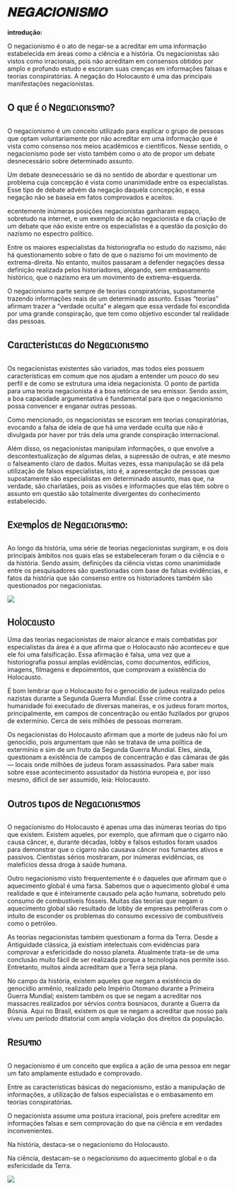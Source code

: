 <h1>𝑵𝑬𝑮𝑨𝑪𝑰𝑶𝑵𝑰𝑺𝑴𝑶</h1>
<strong>introdução:</strong>
<p>O negacionismo é o ato de negar-se a acreditar em uma informação estabelecida em áreas como a ciência e a história. Os negacionistas são vistos como irracionais, pois não acreditam em consensos obtidos por amplo e profundo estudo e escoram suas crenças em informações falsas e teorias conspiratórias. A negação do Holocausto é uma das principais manifestações negacionistas.<p>

<h2>O qᥙᥱ ᥱ́ ᥆ Nᥱgᥲᥴι᥆ᥒι᥉꧑᥆?</h2>
<p>O negacionismo é um conceito utilizado para explicar o grupo de pessoas que optam voluntariamente por não acreditar em uma informação que é vista como consenso nos meios acadêmicos e científicos. Nesse sentido, o negacionismo pode ser visto também como o ato de propor um debate desnecessário sobre determinado assunto.</p>

<p>Um debate desnecessário se dá no sentido de abordar e questionar um problema cuja concepção é vista como unanimidade entre os especialistas. Esse tipo de debate advém da negação daquela concepção, e essa negação não se baseia em fatos comprovados e aceitos.</p>

<p>ecentemente inúmeras posições negacionistas ganharam espaço, sobretudo na internet, e um exemplo de ação negacionista e da criação de um debate que não existe entre os especialistas é a questão da posição do nazismo no espectro político.</p>

<p>Entre os maiores especialistas da historiografia no estudo do nazismo, não há questionamento sobre o fato de que o nazismo foi um movimento de extrema-direita. No entanto, muitos passaram a defender negações dessa definição realizada pelos historiadores, alegando, sem embasamento histórico, que o nazismo era um movimento de extrema-esquerda.</p>

<p>O negacionismo parte sempre de teorias conspiratórias, supostamente trazendo informações reais de um determinado assunto. Essas “teorias” afirmam trazer a “verdade oculta” e alegam que essa verdade foi escondida por uma grande conspiração, que tem como objetivo esconder tal realidade das pessoas.</p>

<h2>Cᥲrᥲᥴtᥱrί᥉tιᥴᥲ᥉ d᥆ Nᥱgᥲᥴι᥆ᥒι᥉꧑᥆</h2>
<p>Os negacionistas existentes são variados, mas todos eles possuem características em comum que nos ajudam a entender um pouco do seu perfil e de como se estrutura uma ideia negacionista. O ponto de partida para uma teoria negacionista é a boa retórica de seu emissor. Sendo assim, a boa capacidade argumentativa é fundamental para que o negacionismo possa convencer e enganar outras pessoas.</p>

<p>Como mencionado, os negacionistas se escoram em teorias conspiratórias, evocando a falsa de ideia de que há uma verdade oculta que não é divulgada por haver por trás dela uma grande conspiração internacional.</p>

<p>Além disso, os negacionistas manipulam informações, o que envolve a descontextualização de algumas delas, a supressão de outras, e até mesmo o falseamento claro de dados. Muitas vezes, essa manipulação se dá pela utilização de falsos especialistas, isto é, a apresentação de pessoas que supostamente são especialistas em determinado assunto, mas que, na verdade, são charlatães, pois as visões e informações que elas têm sobre o assunto em questão são totalmente divergentes do conhecimento estabelecido.</p>

<h2>E᥊ᥱ꧑ρᥣ᥆᥉ dᥱ Nᥱgᥲᥴι᥆ᥒι᥉꧑᥆:</h2>

<p>Ao longo da história, uma série de teorias negacionistas surgiram, e os dois principais âmbitos nos quais elas se estabeleceram foram o da ciência e o da história. Sendo assim, definições da ciência vistas como unanimidade entre os pesquisadores são questionadas com base de falsas evidências, e fatos da história que são consenso entre os historiadores também são questionados por negacionistas.</p>

<img id="T" src="download.JPG">

<h2>H᥆ᥣ᥆ᥴᥲᥙ᥉t᥆</h2>
<p>Uma das teorias negacionistas de maior alcance e mais combatidas por especialistas da área é a que afirma que o Holocausto não aconteceu e que ele foi uma falsificação. Essa afirmação é falsa, uma vez que a historiografia possui amplas evidências, como documentos, edifícios, imagens, filmagens e depoimentos, que comprovam a existência do Holocausto.</p>

<p>É bom lembrar que o Holocausto foi o genocídio de judeus realizado pelos nazistas durante a Segunda Guerra Mundial. Esse crime contra a humanidade foi executado de diversas maneiras, e os judeus foram mortos, principalmente, em campos de concentração ou então fuzilados por grupos de extermínio. Cerca de seis milhões de pessoas morreram.</p>

<p>Os negacionistas do Holocausto afirmam que a morte de judeus não foi um genocídio, pois argumentam que não se tratava de uma política de extermínio e sim de um fruto da Segunda Guerra Mundial. Eles, ainda, questionam a existência de campos de concentração e das câmaras de gás — locais onde milhões de judeus foram assassinados. Para saber mais sobre esse acontecimento assustador da história europeia e, por isso mesmo, difícil de ser assumido, leia: Holocausto.</p>

<h2>Oᥙtr᥆᥉ tιρ᥆᥉ dᥱ Nᥱgᥲᥴι᥆ᥒι᥉꧑᥆᥉</h2>
<p>O negacionismo do Holocausto é apenas uma das inúmeras teorias do tipo que existem. Existem aqueles, por exemplo, que afirmam que o cigarro não causa câncer, e, durante décadas, lobby e falsos estudos foram usados para demonstrar que o cigarro não causava câncer nos fumantes ativos e passivos. Cientistas sérios mostraram, por inúmeras evidências, os malefícios dessa droga à saúde humana.</p>

<p>Outro negacionismo visto frequentemente é o daqueles que afirmam que o aquecimento global é uma farsa. Sabemos que o aquecimento global é uma realidade e que é inteiramente causado pela ação humana, sobretudo pelo consumo de combustíveis fósseis. Muitas das teorias que negam o aquecimento global são resultado de lobby de empresas petrolíferas com o intuito de esconder os problemas do consumo excessivo de combustíveis como o petróleo.</p>

<p>As teorias negacionistas também questionam a forma da Terra. Desde a Antiguidade clássica, já existiam intelectuais com evidências para comprovar a esfericidade do nosso planeta. Atualmente trata-se de uma conclusão muito fácil de ser realizada porque a tecnologia nos permite isso. Entretanto, muitos ainda acreditam que a Terra seja plana.</p>

<p>No campo da história, existem aqueles que negam a existência do genocídio armênio, realizado pelo Império Otomano durante a Primeira Guerra Mundial; existem também os que se negam a acreditar nos massacres realizados por sérvios contra bosníacos, durante a Guerra da Bósnia. Aqui no Brasil, existem os que se negam a acreditar que nosso país viveu um período ditatorial com ampla violação dos direitos da população.</p>

<h2>Rᥱ᥉ᥙ꧑᥆</h2>
<p>O negacionismo é um conceito que explica a ação de uma pessoa em negar um fato amplamente estudado e comprovado.</p>

<p>Entre as características básicas do negacionismo, estão a manipulação de informações, a utilização de falsos especialistas e o embasamento em teorias conspiratórias.</p>

<p>O negacionista assume uma postura irracional, pois prefere acreditar em informações falsas e sem comprovação do que na ciência e em verdades inconvenientes.</p>

<p>Na história, destaca-se o negacionismo do Holocausto.</p>

<p>Na ciência, destacam-se o negacionismo do aquecimento global e o da esfericidade da Terra.</p>

<img id="R" src="200910-Negacionismo.JPEG">
